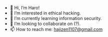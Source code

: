 - 👋 Hi, I’m Haro!
- 👀 I’m interested in ethical hacking.
- 🌱 I’m currently learning information security.
- 💞️ I’m looking to collaborate on (?).
- 📫 How to reach me: hajizen1107@gmail.com

<!---
BeforeTheStorm202/BeforeTheStorm202 is a ✨ special ✨ repository because its `README.md` (this file) appears on your GitHub profile.
You can click the Preview link to take a look at your changes.
--->

